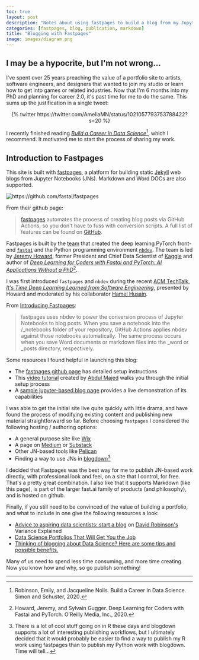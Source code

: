 ```yaml
---
toc: true
layout: post
description: "Notes about using fastpages to build a blog from my Jupyter Notebooks and Markdown documents."
categories: [fastpages, blog, publication, markdown]
title: "Blogging with Fastpages"
image: images/diagram.png
---
```

## I may be a hypocrite, but I'm not wrong...

I've spent over 25 years preaching the value of a portfolio site to artists, software engineers, and designers that wanted to join my studio or learn how to get into games or related industries. Now that I'm 6 months into my PhD and planning for career 2.0, it's past time for me to do the same. This sums up the justification in a single tweet:

<center>{% twitter https://twitter.com/AmeliaMN/status/1021057793753788422?s=20 %}</center>

I recently finished reading [_Build a Career in Data Science_](https://amzn.to/32kxgJg)[^2], which I recommend. It motivated me to start the process of sharing my work.

## Introduction to Fastpages

This site is built with [fastpages](https://github.com/fastai/fastpages), a platform for building static [Jekyll](https://jekyllrb.com/) web blogs from Jupyter Notebooks (JNs). Markdown and Word DOCs are also supported.

![]({{site.baseurl}}/images/diagram.png "https://github.com/fastai/fastpages")

From their github page:

> [fastpages](https://github.com/fastai/fastpages) automates the process of creating blog posts via GitHub Actions, so you don't have to fuss with conversion scripts.  A full list of features can be found on [GitHub](https://github.com/fastai/fastpages).  

Fastpages is built by the [team](https://www.fast.ai/about/) that created the deep learning PyTorch front-end [`fastai`](https://docs.fast.ai) and the Python programming environment [`nbdev`](https://nbdev.fast.ai). The team is led by [Jeremy Howard](https://twitter.com/jeremyphoward), former President and Chief Data Scientist of [Kaggle](https://www.kaggle.com) and author of [_Deep Learning for Coders with Fastai and PyTorch: AI Applications Without a PhD_](https://amzn.to/3p3MpIJ)[^1].

I was first introduced `fastpages` and `nbdev` during the recent [ACM TechTalk](https://learning.acm.org/techtalks), [_It's Time Deep Learning Learned from Software Engineering_](https://webinars.on24.com/acm/howard), presented by Howard and moderated by his collaborator [Hamel Husain](https://twitter.com/hamelhusain).

From [Introducing Fastpages](https://fastpages.fast.ai/fastpages/jupyter/2020/02/21/introducing-fastpages.html):

> fastpages uses nbdev to power the conversion process of Jupyter Notebooks to blog posts. When you save a notebook into the /_notebooks folder of your repository, GitHub Actions applies nbdev against those notebooks automatically. The same process occurs when you save Word documents or markdown files into the _word or _posts directory, respectively.

Some resources I found helpful in launching this blog:
- The [fastpages github page](https://github.com/fastai/fastpages) has detailed setup instructions
- This [video tutorial](https://youtu.be/L0boq3zqazI) created by [Abdul Majed](https://twitter.com/1littlecoder) walks you through the initial setup process
- A [sample jupyter-based blog page](https://fastpages.fast.ai/fastpages/jupyter/2020/02/21/introducing-fastpages.html) provides a live demonstration of its capabilities

I was able to get the initial site live quite quickly with little drama, and have found the process of modifying existing content and publishing new material straightforward so far. Before choosing `fastpages` I considered the following hosting / authoring options:

- A general purpose site like [Wix](https://www.wix.com)
- A page on [Medium](https://medium.com) or [Substack](https://substack.com)
- Other JN-based tools like [Pelican](https://docs.getpelican.com/en/latest/index.html)
- Finding a way to use JNs in [blogdown](https://github.com/rstudio/blogdown)[^3]

I decided that Fastpages was the best way for me to publish JN-based work directly, with professional look and feel, on a site that I control, for free. That's a pretty great combination. I also like that it supports Markdown (like this page), is part of the larger fast.ai family of products (and philosophy), and is hosted on github.

Finally, if you still need to be convinced of the value of building a portfolio, and what to include in one give the following resources a look:

- [Advice to aspiring data scientists: start a blog](http://varianceexplained.org/r/start-blog/) on [David Robinson's](https://twitter.com/drob) Variance Explained
- [Data Science Portfolios That Will Get You the Job](https://www.dataquest.io/blog/build-a-data-science-portfolio/)
- [Thinking of blogging about Data Science? Here are some tips and possible benefits.](https://towardsdatascience.com/thinking-of-blogging-about-data-science-here-are-some-tips-and-possible-benefits-680ff0e51d67)

Many of us need to spend less time consuming, and more time creating. Now you know how and why, so go publish something!

---

[^1]: Howard, Jeremy, and Sylvain Gugger. Deep Learning for Coders with Fastai and PyTorch. O’Reilly Media, Inc., 2020.
[^2]: Robinson, Emily, and Jacqueline Nolis. Build a Career in Data Science. Simon and Schuster, 2020.
[^3]: There is a lot of cool stuff going on in R these days and blogdown supports a lot of interesting publishing workflows, but I ultimately decided that it would probably be easier to find a way to publish my R work using fastpages than to publish my Python work with blogdown. Time will tell...
